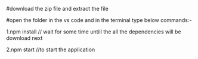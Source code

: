 #download the zip file and extract the file 

#open the folder in the vs code and in the terminal type below commands:-

1.npm install // wait for some time untill the all the dependencies will be download next

2.npm start  //to start the application
